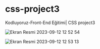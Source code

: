 # css-project3
Kodluyoruz-Front-End Eğitimi| CSS project3

![Ekran Resmi 2023-09-12 12 52 54](https://github.com/SedaToraman/css-project2/assets/95501927/6ada0150-3402-484d-8c86-400fb36cea48)

![Ekran Resmi 2023-09-12 12 53 13](https://github.com/SedaToraman/css-project2/assets/95501927/e2f498ba-ad6b-4e89-853b-003df489e7e7)


